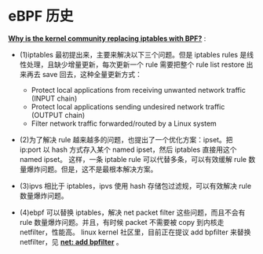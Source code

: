 

# eBPF 历史

**[Why is the kernel community replacing iptables with BPF?](https://cilium.io/blog/2018/04/17/why-is-the-kernel-community-replacing-iptables)** :

* (1)iptables 最初提出来，主要来解决以下三个问题。但是 iptables rules 是线性处理，且缺少增量更新，每次更新一个 rule 需要把整个 
  rule list restore 出来再去 save 回去，这种全量更新方式：
  * Protect local applications from receiving unwanted network traffic (INPUT chain)
  * Protect local applications sending undesired network traffic (OUTPUT chain)
  * Filter network traffic forwarded/routed by a Linux system

* (2)为了解决 rule 越来越多的问题，也提出了一个优化方案：ipset。把 ip:port 以 hash 方式存入某个 named ipset，然后 iptables 直接用这个 named ipset。
  这样，一条 iptable rule 可以代替多条，可以有效缓解 rule 数量爆炸问题。但是，这不是最根本解决方案。

* (3)ipvs 相比于 iptables，ipvs 使用 hash 存储包过滤规，可以有效解决 rule 数量爆炸问题。

* (4)ebpf 可以替换 iptables，解决 net packet filter 这些问题，而且不会有 rule 数量爆炸问题。并且，有时候 packet 不需要被 copy 到内核走 netfilter，性能高。
  linux kernel 社区里，目前正在提议 add bpfilter 来替换 netfilter，见 **[net: add bpfilter](https://lwn.net/Articles/747504/)** 。


